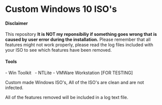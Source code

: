 # Custom Windows 10 ISO's

#### Disclaimer
This repository 
**It is NOT my reponsibiliy if something goes wrong that is caused by user error during the installation.** 
Please remember that all features might not work properly, please read the log files included with your ISO to see which features have been removed.

#### Tools
\- Win Toolkit
&nbsp;
\- NTLite
\- VMWare Workstation [FOR TESTING]



Custom made Windows ISO's, All of the ISO's are clean and are not infected.

All of the features removed will be included in a log text file.




